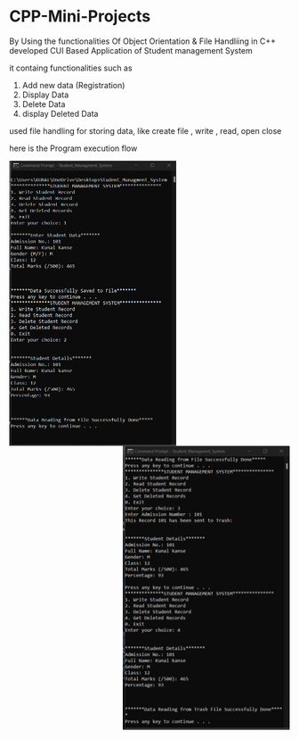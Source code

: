 # CPP-Mini-Projects

By Using the functionalities Of Object Orientation & File Handliing in C++
developed CUI Based Application of Student management System 

it containg functionalities such as

1) Add new data (Registration)
2) Display Data
3) Delete Data
4) display Deleted Data 

used file handling for storing data,
like create file , write , read, open close

here is the Program execution flow
<br>
<div>
<img align="left" width="300" src="Execution_IMG/img_1.png">
<img align="right" width="300" src="Execution_IMG/img_2.png">
</div>
